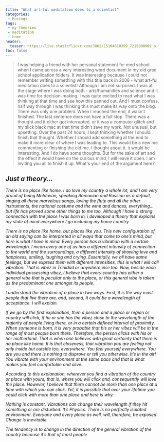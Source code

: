 ```yaml
---
title: "What art-ful meditation does to a scientist"
categories:
 - Musings
tags:
 - my theories
 - meditation
 - home
header:
  teaser: https://live.staticflickr.com/3862/15104610399_7215800969_o.jpg
toc: false
---  
```


> I was helping a friend with her personal statement for med school when I came across a very interesting word document in my old grad school application folders. It was interesting because I could not remember writing something with this title back in 2008 - what art-ful meditation does to a scientist! Although I am not surprised. I was at the stage where I was doing both - arts/humanities and science and it was time for decision-making. I was quite excited to read what I was thinking at that time and see how this panned out. And I must confess, half way through I was thinking this must make its way onto the blog. There was only one problem. When I reached the end, it wasn't finished. The last sentence does not have a full stop. There was a thought and it either got interrupted, or it was a computer glitch and my slick black mac at that time didn't save my work. Not unusual, but upsetting. Over the past 24 hours, I kept thinking whether I should finish that thought. Whether I should add something at the end to make it more clear of where I was leading to. This would be a new me commenting or finishing the old me. I thought about it. it would be interesting. And I do have some thoughts. But for the sake of art and the effect it would have on the curious mind, I will leave it open. I am inviting you all to finish it up. What's your end of the argument here?
<cite>

## Just a theory…

There is no place like home. I do love my country a whole lot, and I am very proud of being Moldovan, speaking Romanian and Russian as a default, singing all these marvelous songs, loving the flute and all the other instruments, the national costume and the wine and dances, everything… but life has proved some other things to me too. Although I have a strong connection with the place I was born in, I developed a theory that explains my state of mind everywhere I go including my home country.

There is no place like home, but places like you. This new configuration of an old saying can be interpreted in all ways that come to one’s mind, but here is what I have in mind. Every person has a vibration with a certain wavelength. I mean every one of us has a different intensity of connection to the world and the surroundings, a different intensity of showing love and happiness, smiling, laughing and crying. Essentially, we all have same feelings, but we express them with different intensities, this is what I will call vibration. That is vibez in Trinidad or anywhere else too. Now, beside each individual possessing vibez, I believe that every country has either a general vibe that is peculiar only to the place, or this general vibe is taken as the predominant one amongst its people.

I understand the vibration of a place in two ways. First, it is the way most people that live there are, and, second, it could be a wavelength of acceptance. I will explain.

If we go by the first explanation, then a person and a place or region or country will click, if he or she has the vibez close to the wavelength of the majority of people living there, or in a certain defined interval of proximity. When someone is born, it is very probable that his or her vibez will be in the range of most people born there. Therefore, the person clicks with his or her motherland. That is when one believes with great certainty that there is no place like home. It is that closeness, that vibration you are feeling not only inside but outside too, everywhere. You feel yourself everywhere. You are you and there is nothing to disprove or tell you otherwise. It’s in the air! You vibrate with your environment at the same pace and that is what makes you feel comfortable and alive.

According to this explanation, wherever you find a vibration of the country or place with yours, that is, where you will click and, consequently will love the place. However, I believe that there cannot be more than one place at a time with which you can click. Yet, it is possible that over your lifetime you could click with more than one place and here is why.

Nothing is constant. Vibrations can change their wavelength if they hit something or are disturbed. It’s Physics. There is no perfectly isolated environment. Everyone and every place as well, will, therefore, be exposed. Change is inevitable.

The tendency is to change in the direction of the general vibration of the country because it’s that of most people